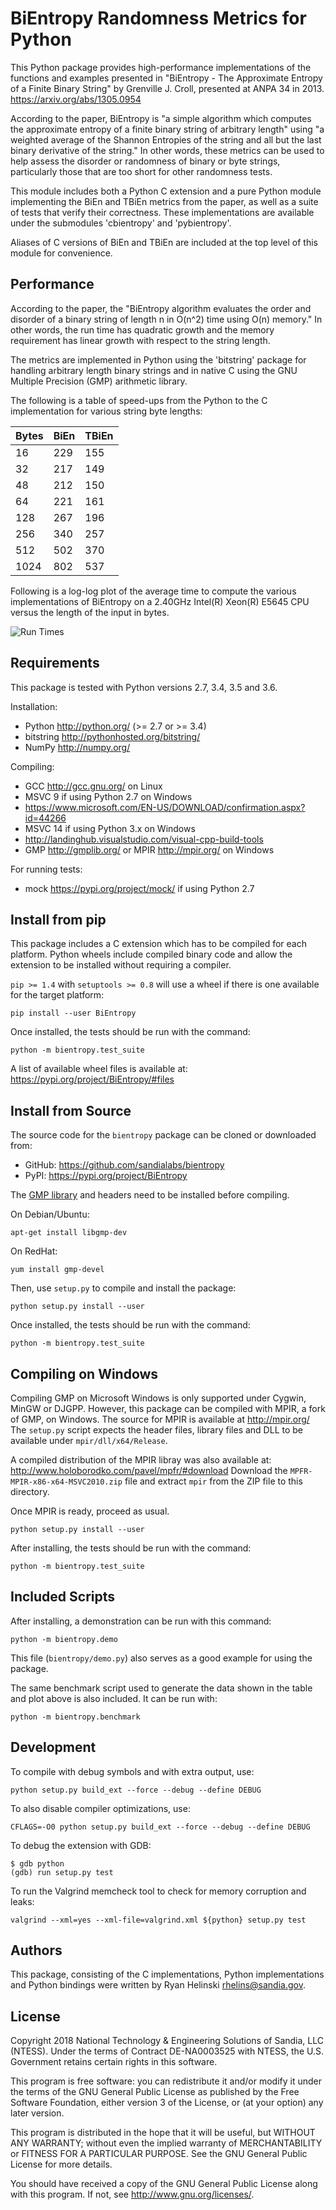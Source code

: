BiEntropy Randomness Metrics for Python
=======================================

This Python package provides high-performance implementations of the functions
and examples presented in "BiEntropy - The Approximate Entropy of a Finite
Binary String" by Grenville J.  Croll, presented at ANPA 34 in 2013.
https://arxiv.org/abs/1305.0954

According to the paper, BiEntropy is "a simple algorithm which computes the
approximate entropy of a finite binary string of arbitrary length" using "a
weighted average of the Shannon Entropies of the string and all but the last
binary derivative of the string." In other words, these metrics can be used to
help assess the disorder or randomness of binary or byte strings, particularly
those that are too short for other randomness tests.

This module includes both a Python C extension and a pure Python module
implementing the BiEn and TBiEn metrics from the paper, as well as a suite of
tests that verify their correctness. These implementations are available under
the submodules 'cbientropy' and 'pybientropy'.

Aliases of C versions of BiEn and TBiEn are included at the top level of this
module for convenience.


Performance
-----------

According to the paper, the "BiEntropy algorithm evaluates the order and
disorder of a binary string of length n in O(n^2) time using O(n) memory." In
other words, the run time has quadratic growth and the memory requirement has
linear growth with respect to the string length.

The metrics are implemented in Python using the 'bitstring' package for
handling arbitrary length binary strings and in native C using the GNU Multiple
Precision (GMP) arithmetic library.

The following is a table of speed-ups from the Python to the C implementation
for various string byte lengths:

| Bytes | BiEn    | TBiEn   |
|-------|---------|---------|
|    16 |     229 |     155 |
|    32 |     217 |     149 |
|    48 |     212 |     150 |
|    64 |     221 |     161 |
|   128 |     267 |     196 |
|   256 |     340 |     257 |
|   512 |     502 |     370 |
|  1024 |     802 |     537 |

Following is a log-log plot of the average time to compute the various
implementations of BiEntropy on a 2.40GHz Intel(R) Xeon(R) E5645 CPU versus the
length of the input in bytes.

![Run Times](artwork/bientropy_times.png)


Requirements
------------

This package is tested with Python versions 2.7, 3.4, 3.5 and 3.6.

Installation:
* Python http://python.org/ (>= 2.7 or >= 3.4)
* bitstring http://pythonhosted.org/bitstring/
* NumPy http://numpy.org/

Compiling:
* GCC http://gcc.gnu.org/ on Linux
* MSVC 9 if using Python 2.7 on Windows
 * https://www.microsoft.com/EN-US/DOWNLOAD/confirmation.aspx?id=44266
* MSVC 14 if using Python 3.x on Windows
 * http://landinghub.visualstudio.com/visual-cpp-build-tools
* GMP http://gmplib.org/ or MPIR http://mpir.org/ on Windows

For running tests:
* mock https://pypi.org/project/mock/ if using Python 2.7


Install from pip
----------------

This package includes a C extension which has to be compiled for each platform.
Python wheels include compiled binary code and allow the extension to be
installed without requiring a compiler.

`pip >= 1.4` with `setuptools >= 0.8` will use a wheel if there is one available
for the target platform:
```
pip install --user BiEntropy
```

Once installed, the tests should be run with the command:
```
python -m bientropy.test_suite
```

A list of available wheel files is available at:
https://pypi.org/project/BiEntropy/#files


Install from Source
-------------------

The source code for the `bientropy` package can be cloned or downloaded from:
* GitHub: https://github.com/sandialabs/bientropy
* PyPI: https://pypi.org/project/BiEntropy

The [GMP library](http://gmplib.org/) and headers need to be installed before
compiling.

On Debian/Ubuntu:
```
apt-get install libgmp-dev
```

On RedHat:
```
yum install gmp-devel
```

Then, use `setup.py` to compile and install the package:
```
python setup.py install --user
```

Once installed, the tests should be run with the command:
```
python -m bientropy.test_suite
```


Compiling on Windows
--------------------

Compiling GMP on Microsoft Windows is only supported under Cygwin, MinGW or
DJGPP. However, this package can be compiled with MPIR, a fork of GMP, on
Windows. The source for MPIR is available at http://mpir.org/
The `setup.py` script expects the header files, library files and DLL to be
available under `mpir/dll/x64/Release`.

A compiled distribution of the MPIR libray was also available at:
http://www.holoborodko.com/pavel/mpfr/#download
Download the `MPFR-MPIR-x86-x64-MSVC2010.zip` file and extract `mpir` from the
ZIP file to this directory.

Once MPIR is ready, proceed as usual.
```
python setup.py install --user
```

After installing, the tests should be run with the command:
```
python -m bientropy.test_suite
```


Included Scripts
----------------

After installing, a demonstration can be run with this command:
```
python -m bientropy.demo
```
This file (`bientropy/demo.py`) also serves as a good example for using
the package.

The same benchmark script used to generate the data shown in the table and plot
above is also included. It can be run with:
```
python -m bientropy.benchmark
```


Development
-----------

To compile with debug symbols and with extra output, use:
```
python setup.py build_ext --force --debug --define DEBUG
```

To also disable compiler optimizations, use:
```
CFLAGS=-O0 python setup.py build_ext --force --debug --define DEBUG
```

To debug the extension with GDB:
```
$ gdb python
(gdb) run setup.py test
```

To run the Valgrind memcheck tool to check for memory corruption and leaks:
```
valgrind --xml=yes --xml-file=valgrind.xml ${python} setup.py test
```


Authors
-------

This package, consisting of the C implementations, Python implementations and
Python bindings were written by Ryan Helinski <rhelins@sandia.gov>.


License
-------
Copyright 2018 National Technology & Engineering Solutions of Sandia, LLC
(NTESS). Under the terms of Contract DE-NA0003525 with NTESS, the U.S.
Government retains certain rights in this software.

This program is free software: you can redistribute it and/or modify
it under the terms of the GNU General Public License as published by
the Free Software Foundation, either version 3 of the License, or
(at your option) any later version.

This program is distributed in the hope that it will be useful,
but WITHOUT ANY WARRANTY; without even the implied warranty of
MERCHANTABILITY or FITNESS FOR A PARTICULAR PURPOSE.  See the
GNU General Public License for more details.

You should have received a copy of the GNU General Public License
along with this program.  If not, see <http://www.gnu.org/licenses/>.
